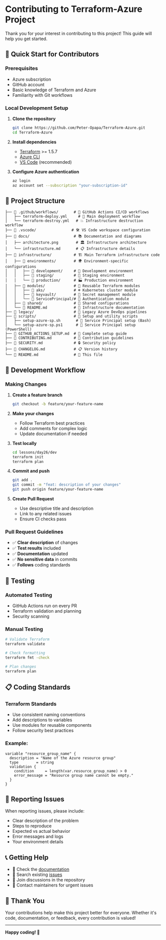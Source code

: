 # Contributing to Terraform-Azure Project

Thank you for your interest in contributing to this project! This guide will help you get started.

## 🚀 Quick Start for Contributors

### Prerequisites
- Azure subscription
- GitHub account
- Basic knowledge of Terraform and Azure
- Familiarity with Git workflows

### Local Development Setup

1. **Clone the repository**
   ```bash
   git clone https://github.com/Peter-Opapa/Terraform-Azure.git
   cd Terraform-Azure
   ```

2. **Install dependencies**
   - [Terraform](https://developer.hashicorp.com/terraform/downloads) >= 1.5.7
   - [Azure CLI](https://docs.microsoft.com/en-us/cli/azure/install-azure-cli)
   - [VS Code](https://code.visualstudio.com/) (recommended)

3. **Configure Azure authentication**
   ```bash
   az login
   az account set --subscription "your-subscription-id"
   ```

## 📁 Project Structure

```
├── 📁 .github/workflows/       # 🤖 GitHub Actions CI/CD workflows
│   ├── terraform-deploy.yml     # 🚀 Main deployment workflow
│   └── terraform-destroy.yml   # 💥 Infrastructure destruction workflow
├── 📁 .vscode/                # 🛠️ VS Code workspace configuration
├── 📁 docs/                    # 📚 Documentation and diagrams
│   ├── architecture.png        # 🏛️ Infrastructure architecture
│   └── infrastructure.md       # 📋 Infrastructure details
├── 📁 infrastructure/          # 🏗️ Main Terraform infrastructure code
│   ├── 📁 environments/        # 🌍 Environment-specific configurations
│   │   ├── 📁 development/     # 🧪 Development environment
│   │   ├── 📁 staging/         # 🔄 Staging environment
│   │   └── 📁 production/      # 🏭 Production environment
│   ├── 📁 modules/             # 🧩 Reusable Terraform modules
│   │   ├── 📁 aks/             # ☸️ Kubernetes cluster module
│   │   ├── 📁 keyvault/        # 🔐 Secret management module
│   │   └── 📁 ServicePrincipal/# 🔑 Authentication module
│   ├── 📁 shared/              # 🤝 Shared configurations
│   └── 📄 README.md            # 📖 Infrastructure documentation
├── 📁 legacy/                  # 📜 Legacy Azure DevOps pipelines
├── 📁 scripts/                 # 📜 Setup and utility scripts
│   ├── setup-azure-sp.sh       # 🔧 Service Principal setup (Bash)
│   └── setup-azure-sp.ps1      # 🔧 Service Principal setup (PowerShell)
├── 📄 GITHUB_ACTIONS_SETUP.md  # 📖 Complete setup guide
├── 📄 CONTRIBUTING.md          # 🤝 Contribution guidelines
├── 📄 SECURITY.md              # 🔒 Security policy
├── 📄 CHANGELOG.md             # 📋 Version history
└── 📄 README.md                # 📄 This file
```

## 🔄 Development Workflow

### Making Changes

1. **Create a feature branch**
   ```bash
   git checkout -b feature/your-feature-name
   ```

2. **Make your changes**
   - Follow Terraform best practices
   - Add comments for complex logic
   - Update documentation if needed

3. **Test locally**
   ```bash
   cd lessons/day26/dev
   terraform init
   terraform plan
   ```

4. **Commit and push**
   ```bash
   git add .
   git commit -m "feat: description of your changes"
   git push origin feature/your-feature-name
   ```

5. **Create Pull Request**
   - Use descriptive title and description
   - Link to any related issues
   - Ensure CI checks pass

### Pull Request Guidelines

- ✅ **Clear description** of changes
- ✅ **Test results** included
- ✅ **Documentation** updated
- ✅ **No sensitive data** in commits
- ✅ **Follows** coding standards

## 🧪 Testing

### Automated Testing
- GitHub Actions run on every PR
- Terraform validation and planning
- Security scanning

### Manual Testing
```bash
# Validate Terraform
terraform validate

# Check formatting
terraform fmt -check

# Plan changes
terraform plan
```

## 📋 Coding Standards

### Terraform Standards
- Use consistent naming conventions
- Add descriptions to variables
- Use modules for reusable components
- Follow security best practices

### Example:
```hcl
variable "resource_group_name" {
  description = "Name of the Azure resource group"
  type        = string
  validation {
    condition     = length(var.resource_group_name) > 0
    error_message = "Resource group name cannot be empty."
  }
}
```

## 🐛 Reporting Issues

When reporting issues, please include:
- Clear description of the problem
- Steps to reproduce
- Expected vs actual behavior
- Error messages and logs
- Your environment details

## 📞 Getting Help

- 📖 Check the [documentation](./GITHUB_ACTIONS_SETUP.md)
- 🐛 Search existing [issues](https://github.com/Peter-Opapa/Terraform-Azure/issues)
- 💬 Join discussions in the repository
- 📧 Contact maintainers for urgent issues

## 🙏 Thank You

Your contributions help make this project better for everyone. Whether it's code, documentation, or feedback, every contribution is valued!

---

**Happy coding! 🚀**
